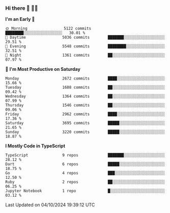 ### Hi there 👋 🧑‍💻



<!--START_SECTION:waka-->
**I'm an Early 🐤** 

```text
🌞 Morning                5122 commits        ████████░░░░░░░░░░░░░░░░░   30.01 % 
🌆 Daytime                5036 commits        ███████░░░░░░░░░░░░░░░░░░   29.51 % 
🌃 Evening                5548 commits        ████████░░░░░░░░░░░░░░░░░   32.51 % 
🌙 Night                  1361 commits        ██░░░░░░░░░░░░░░░░░░░░░░░   07.97 % 
```
📅 **I'm Most Productive on Saturday** 

```text
Monday                   2672 commits        ████░░░░░░░░░░░░░░░░░░░░░   15.66 % 
Tuesday                  1608 commits        ██░░░░░░░░░░░░░░░░░░░░░░░   09.42 % 
Wednesday                1364 commits        ██░░░░░░░░░░░░░░░░░░░░░░░   07.99 % 
Thursday                 1546 commits        ██░░░░░░░░░░░░░░░░░░░░░░░   09.06 % 
Friday                   2962 commits        ████░░░░░░░░░░░░░░░░░░░░░   17.36 % 
Saturday                 3695 commits        █████░░░░░░░░░░░░░░░░░░░░   21.65 % 
Sunday                   3220 commits        █████░░░░░░░░░░░░░░░░░░░░   18.87 % 
```


**I Mostly Code in TypeScript** 

```text
TypeScript               9 repos             ███████░░░░░░░░░░░░░░░░░░   28.12 % 
Dart                     6 repos             █████░░░░░░░░░░░░░░░░░░░░   18.75 % 
Go                       4 repos             ███░░░░░░░░░░░░░░░░░░░░░░   12.50 % 
Ruby                     2 repos             ██░░░░░░░░░░░░░░░░░░░░░░░   06.25 % 
Jupyter Notebook         1 repo              █░░░░░░░░░░░░░░░░░░░░░░░░   03.12 % 
```




 Last Updated on 04/10/2024 19:39:12 UTC
<!--END_SECTION:waka-->


